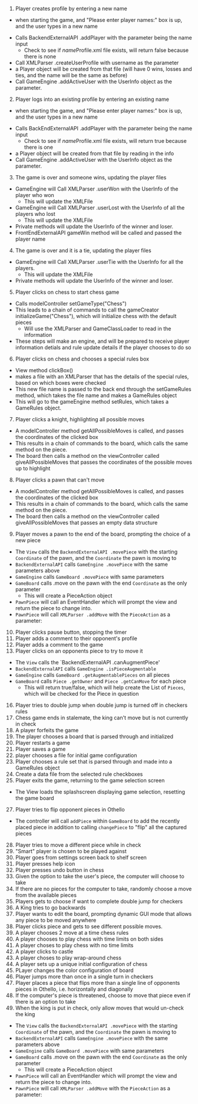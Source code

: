 1. Player creates profile by entering a new name
  * when starting the game, and "Please enter player names:" box is up, and the user types in a new name
  - Calls BackendExternalAPI .addPlayer with the parameter being the name input
    - Check to see if *name*Profile.xml file exists, will return false because there is none
  - Call XMLParser .createUserProfile with username as the parameter
  - a Player object will be created from that file (will have 0 wins, losses and ties, and the name will be the same as before)
  - Call GameEngine .addActiveUser with the UserInfo object as the parameter.
2. Player logs into an existing profile by entering an existing name
  * when starting the game, and "Please enter player names:" box is up, and the user types in a new name
  - Calls BackEndExternalAPI .addPlayer with the parameter being the name input
    - Check to see if *name*Profile.xml file exists, will return true because there is one
  - a Player object will be created from that file by reading in the info
  - Call GameEngine .addActiveUser with the UserInfo object as the parameter.
3. The game is over and someone wins, updating the player files
  - GameEngine will Call XMLParser .userWon with the UserInfo of the player who won
    - This will update the XMLFile
  - GameEngine will Call XMLParser .userLost with the UserInfo of all the players who lost
    - This will update the XMLFile
  - Private methods will update the UserInfo of the winner and loser.
  - FrontEndExternalAPI gameWin method will be called and passed the player name
4. The game is over and it is a tie, updating the player files
  - GameEngine will Call XMLParser .userTie with the UserInfo for all the players.
    - This will update the XMLFile
  - Private methods will update the UserInfo of the winner and loser.
5. Player clicks on chess to start chess game
  - Calls modelController setGameType("Chess")
  - This leads to a chain of commands to call the gameCreator initializeGame("Chess"), which will initialize chess with the default pieces
    - Will use the XMLParser and GameClassLoader to read in the information
  - These steps will make an engine, and will be prepared to receive player information detials and rule update details if the player chooses to do so
6. Player clicks on chess and chooses a special rules box
  - View method clickBox()
  - makes a file with an XMLParser that has the details of the special rules, based on which boxes were checked
  - This new file name is passed to the back end through the setGameRules method, which takes the file name and makes a GameRules object
  - This will go to the gameEngine method setRules, which takes a GameRules object.
7. Player clicks a knight, highlighting all possible moves
  - A modelController method getAllPossibleMoves is called, and passes the coordinates of the clicked box
  - This results in a chain of commands to the board, which calls the same method on the piece.
  - The board then calls a method on the viewController called giveAllPossibleMoves that passes the coordinates of the possible moves up to highlight

8. Player clicks a pawn that can't move
  - A modelController method getAllPossibleMoves is called, and passes the coordinates of the clicked box
  - This results in a chain of commands to the board, which calls the same method on the piece.
  - The board then calls a method on the viewController called giveAllPossibleMoves that passes an empty data structure
9. Player moves a pawn to the end of the board, prompting the choice of a new piece
  - The `View` calls the `BackendExternalAPI .movePiece` with the starting `Coordinate` of the pawn, and the `Coordinate` the pawn is moving to
  - `BackendExternalAPI` calls `GameEngine .movePiece` with the same parameters above
  - `GameEngine` calls `GameBoard .movePiece` with same parameters
  - `GameBoard` calls .move on the pawn with the end `Coordinate` as the only parameter
    - This will create a PieceAction object
  - `PawnPiece` will call an EventHandler which will prompt the view and return the piece to change into.
  - `PawnPiece` will call `XMLParser .addMove` with the `PieceAction` as a parameter:
10. Player clicks pause button, stopping the timer
11. Player adds a comment to their opponent's profile
12. Player adds a comment to the game
13. Player clicks on an opponents piece to try to move it
  - The `View` calls the `BackendExternalAPI .canAugmentPiece'
  - `BackendExternalAPI` calls `GameEngine .isPieceAugmentable`
  - `GameEngine` calls `GameBoard .getAugmentablePieces` on all pieces
  - `GameBoard` calls `Piece .getOwner` and `Piece .getCanMove` for each piece
    - This will return true/false, which will help create the List of `Pieces`, which will be checked for the Piece in question
16. Player tries to double jump when double jump is turned off in checkers rules
17. Chess game ends in stalemate, the king can't move but is not currently in check
18. A player forfeits the game
19. The player chooses a board that is parsed through and initialized
20. Player restarts a game
22. Player saves a game
23. player chooses a file for initial game configuration
24. Player chooses a rule set that is parsed through and made into a GameRules object
25. Create a data file from the selected rule checkboxes
26. Player exits the game, returning to the game selection screen
  - The View loads the splashscreen displaying game selection, resetting the game board
27. Player tries to flip opponent pieces in Othello
  - The controller will call `addPiece` within `GameBoard` to add the recently placed piece in addition to calling `changePiece` to "flip" all the captured pieces
28. Player tries to move a different piece while in check
29. "Smart" player is chosen to be played against
30. Player goes from settings screen back to shelf screen
31. Player presses help icon
32. Player presses undo button in chess
33. Given the option to take the user's piece, the computer will choose to take
34. If there are no pieces for the computer to take, randomly choose a move from the available pieces
35. Players  gets to choose if want to complete double jump for checkers
36. A King tries to go backwards
37. Player wants to edit the board, prompting dynamic GUI mode that allows any piece to be moved anywhere
38. Player clicks piece and gets to see different possible moves.
39. A player chooses 2 move at a time chess rules
40. A player chooses to play chess with time limits on both sides
41. A player choses to play chess with no time limits
42. A player clicks to castle
43. A player choses to play wrap-around chess
44. A player sets up a unique initial configuration of chess
45. PLayer changes the color configuration of board
46. Player jumps more than once in a single turn in checkers
47. Player places a piece that flips more than a single line of opponents pieces in Othello, i.e. horizontally and diagonally
48. If the computer's piece is threatened, choose to move that piece even if there is an option to take
49. When the king is put in check, only allow moves that would un-check the king
  - The `View` calls the `BackendExternalAPI .movePiece` with the starting `Coordinate` of the pawn, and the `Coordinate` the pawn is moving to
  - `BackendExternalAPI` calls `GameEngine .movePiece` with the same parameters above
  - `GameEngine` calls `GameBoard .movePiece` with same parameters
  - `GameBoard` calls .move on the pawn with the end `Coordinate` as the only parameter
    - This will create a PieceAction object
  - `PawnPiece` will call an EventHandler which will prompt the view and return the piece to change into.
  - `PawnPiece` will call `XMLParser .addMove` with the `PieceAction` as a parameter: